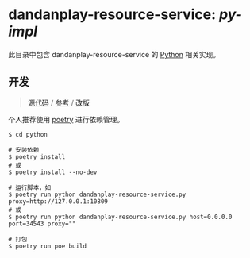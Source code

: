 # dandanplay-resource-service: _py-impl_

此目录中包含 dandanplay-resource-service 的 [Python](https://www.python.org/) 相关实现。

## 开发

> [源代码](https://pastebin.ubuntu.com/p/mGP7JRpBtd/) / [参考](https://support.qq.com/products/104929/post/161035286010443896/) / [改版](https://github.com/IllyaTheHath/dandan-api)

个人推荐使用 [poetry](https://github.com/python-poetry/poetry) 进行依赖管理。

```shell
$ cd python

# 安装依赖
$ poetry install
# 或
$ poetry install --no-dev

# 运行脚本，如
$ poetry run python dandanplay-resource-service.py proxy=http://127.0.0.1:10809
# 或
$ poetry run python dandanplay-resource-service.py host=0.0.0.0 port=34543 proxy=""

# 打包
$ poetry run poe build
```
